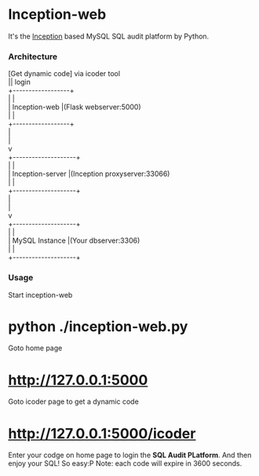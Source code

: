 # Inception-web  

It's the [Inception](http://mysql-inception.github.io/inception-document/) based MySQL SQL audit platform by Python.

### Architecture  
   
   [Get dynamic code] via icoder tool  
            || login  
  +------------------+  
  |                  |  
  |  Inception-web   |(Flask webserver:5000)  
  |                  |  
  +------------------+  
            |  
            |  
            v  
 +--------------------+  
 |                    |  
 |  Inception-server  |(Inception proxyserver:33066)  
 |                    |  
 +--------------------+  
            |  
            |  
            v  
 +--------------------+  
 |                    |  
 |   MySQL Instance   |(Your dbserver:3306)  
 |                    |  
 +--------------------+  
  
### Usage  
Start inception-web  
   # python ./inception-web.py  
Goto home page  
   # http://127.0.0.1:5000  
Goto icoder page to get a dynamic code  
   # http://127.0.0.1:5000/icoder  
Enter your codge on home page to login the **SQL Audit PLatform**. And then enjoy your SQL! So easy:P 
Note: each code will expire in 3600 seconds.

